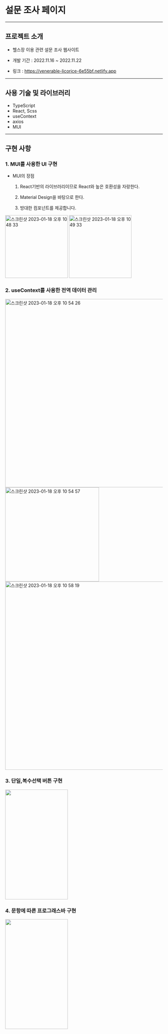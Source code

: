 # 설문 조사 페이지

---

## 프로젝트 소개

- 헬스장 이용 관련 설문 조사 웹사이트

- 개발 기간 : 2022.11.16 ~ 2022.11.22

- 링크 : https://venerable-licorice-6e55bf.netlify.app

---

## 사용 기술 및 라이브러리

- TypeScript
- React, Scss
- useContext
- axios
- MUI

---

## 구현 사항

### 1. MUI를 사용한 UI 구현

- MUI의 장점</br>

  1. React기반의 라이브러리이므로 React와 높은 호환성을 자랑한다.

  2. Material Design을 바탕으로 한다.

  3. 방대한 컴포넌트를 제공합니다.

<img width="200" alt="스크린샷 2023-01-18 오후 10 48 33" src="https://user-images.githubusercontent.com/94230809/213188490-d15c79fc-a648-44ff-b61a-619dd30fade1.png">
<img width="200" alt="스크린샷 2023-01-18 오후 10 49 33" src="https://user-images.githubusercontent.com/94230809/213188571-699a823e-1561-400d-9e7d-e0ce2e61a2fd.png">

### 2. useContext를 사용한 전역 데이터 관리

<img width="600" alt="스크린샷 2023-01-18 오후 10 54 26" src="https://user-images.githubusercontent.com/94230809/213190073-94907641-38fb-4649-9498-87c6f46d0238.png">
<img width="300" alt="스크린샷 2023-01-18 오후 10 54 57" src="https://user-images.githubusercontent.com/94230809/213190017-adfc4f44-0a7f-40e1-93e8-b499b055db2f.png"><img width="600" alt="스크린샷 2023-01-18 오후 10 58 19" src="https://user-images.githubusercontent.com/94230809/213190291-66b65780-56b3-42ce-aff3-f748973b5730.png">

### 3. 단일,복수선택 버튼 구현

<img src="https://user-images.githubusercontent.com/94230809/213192679-1376d184-d00d-47c6-a799-675bcb14597a.gif" width="200" height="350">

### 4. 문항에 따른 프로그래스바 구현

<img src="https://user-images.githubusercontent.com/94230809/213193824-c63fdc6f-0d18-48a8-a109-f803d93191b2.gif" width="200" height="350">
